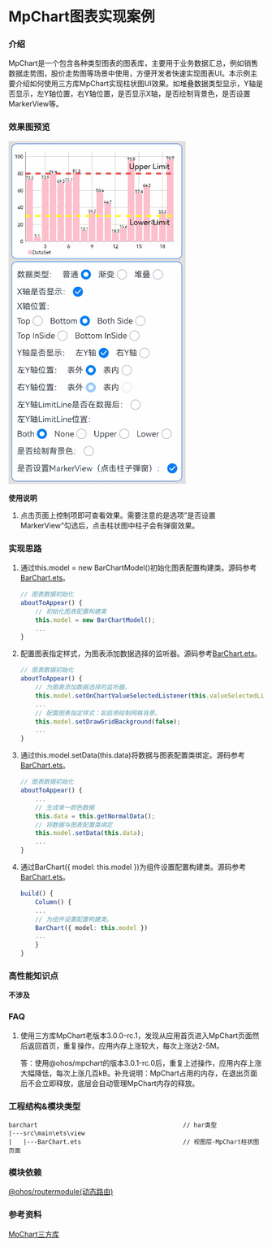 # MpChart图表实现案例

### 介绍

MpChart是一个包含各种类型图表的图表库，主要用于业务数据汇总，例如销售数据走势图，股价走势图等场景中使用，方便开发者快速实现图表UI。本示例主要介绍如何使用三方库MpChart实现柱状图UI效果。如堆叠数据类型显示，Y轴是否显示，左Y轴位置，右Y轴位置，是否显示X轴，是否绘制背景色，是否设置MarkerView等。

### 效果图预览

<img src="../../product/entry/src/main/resources/base/media/bar_chart.gif">

**使用说明**

1. 点击页面上控制项即可查看效果。需要注意的是选项”是否设置MarkerView“勾选后，点击柱状图中柱子会有弹窗效果。

### 实现思路

1. 通过this.model = new BarChartModel()初始化图表配置构建类。源码参考[BarChart.ets](https://gitee.com/harmonyos-cases/cases/blob/master/CommonAppDevelopment/feature/barchart/src/main/ets/view/BarChart.ets)。

   ```typescript
   // 图表数据初始化
   aboutToAppear() {
       // 初始化图表配置构建类
       this.model = new BarChartModel();
       ...
   }
   ```

2. 配置图表指定样式，为图表添加数据选择的监听器。源码参考[BarChart.ets](https://gitee.com/harmonyos-cases/cases/blob/master/CommonAppDevelopment/feature/barchart/src/main/ets/view/BarChart.ets)。

   ```typescript
   // 图表数据初始化
   aboutToAppear() {
       // 为图表添加数据选择的监听器。
       this.model.setOnChartValueSelectedListener(this.valueSelectedListener);
       ...
       // 配置图表指定样式：如启用绘制网格背景。
       this.model.setDrawGridBackground(false);
       ...
   }
   ```

3. 通过this.model.setData(this.data)将数据与图表配置类绑定。源码参考[BarChart.ets](https://gitee.com/harmonyos-cases/cases/blob/master/CommonAppDevelopment/feature/barchart/src/main/ets/view/BarChart.ets)。

   ```typescript
   // 图表数据初始化
   aboutToAppear() {
       ...
       // 生成单一颜色数据
       this.data = this.getNormalData();
       // 将数据与图表配置类绑定
       this.model.setData(this.data);
       ...
   }
   ```

4. 通过BarChart({ model: this.model })为组件设置配置构建类。源码参考[BarChart.ets](https://gitee.com/harmonyos-cases/cases/blob/master/CommonAppDevelopment/feature/barchart/src/main/ets/view/BarChart.ets)。

   ```typescript
   build() {
       Column() {
       ...
       // 为组件设置配置构建类。
       BarChart({ model: this.model })
       ...
       }
   }
   ```

### 高性能知识点

**不涉及**

### FAQ

1. 使用三方库MpChart老版本3.0.0-rc.1，发现从应用首页进入MpChart页面然后返回首页，重复操作，应用内存上涨较大，每次上涨达2-5M。

   答：使用@ohos/mpchart的版本3.0.1-rc.0后，重复上述操作，应用内存上涨大幅降低，每次上涨几百kB。补充说明：MpChart占用的内存，在退出页面后不会立即释放，底层会自动管理MpChart内存的释放。

### 工程结构&模块类型

   ```
   barchart                                        // har类型
   |---src\main\ets\view
   |   |---BarChart.ets                            // 视图层-MpChart柱状图页面
   ```

### 模块依赖

[@ohos/routermodule(动态路由)](../../feature/routermodule)

### 参考资料

[MpChart三方库](https://gitee.com/openharmony-sig/ohos-MPChart)
